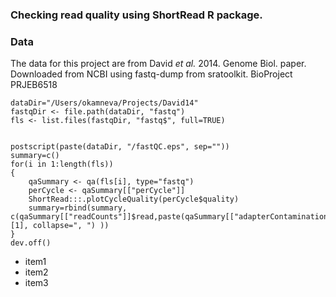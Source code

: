 ### Checking read quality using ShortRead R package. 

### Data
The data for this project are from David *et al.* 2014. Genome Biol. paper.
Downloaded from NCBI using fastq-dump from sratoolkit. BioProject PRJEB6518

```{r}
dataDir="/Users/okamneva/Projects/David14"
fastqDir <- file.path(dataDir, "fastq")
fls <- list.files(fastqDir, "fastq$", full=TRUE)


postscript(paste(dataDir, "/fastQC.eps", sep=""))
summary=c()
for(i in 1:length(fls))
{
	qaSummary <- qa(fls[i], type="fastq")
	perCycle <- qaSummary[["perCycle"]]
	ShortRead:::.plotCycleQuality(perCycle$quality)
	summary=rbind(summary, c(qaSummary[["readCounts"]]$read,paste(qaSummary[["adapterContamination"]][1], collapse=", ") ))
}
dev.off()
```



* item1
* item2
* item3